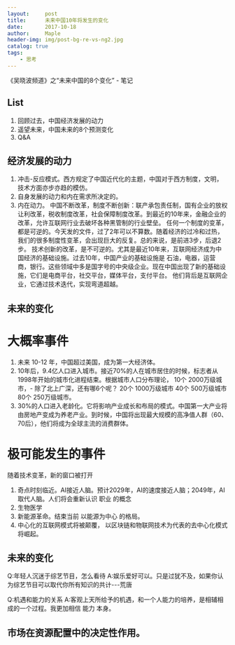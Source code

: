 ```yaml
---
layout:     post
title:      未来中国10年将发生的变化
date:       2017-10-18
author:     Maple
header-img: img/post-bg-re-vs-ng2.jpg
catalog: true
tags:
    - 思考
---
```

《吴晓波频道》之“未来中国的8个变化” - 笔记
## List
1. 回顾过去，中国经济发展的动力
2. 遥望未来，中国未来的8个预测变化
3. Q&A

## 经济发展的动力
1. 冲击-反应模式。西方规定了中国近代化的主题，中国对于西方制度，文明，技术方面亦步亦趋的模仿。
2. 自身发展的动力和内在需求所决定的。
3. 内在动力。
中国不断改革，制度不断创新：联产承包责任制，国有企业的放权让利改革，税收制度改革，社会保障制度改革。到最近的10年来，金融企业的改革，允许互联网行业去破坏各种黑管制的行业壁垒。
任何一个制度的变革，都是可逆的。今天发的文件，过了2年可以不算数。随着经济的过冷和过热，我们的很多制度性变革，会出现巨大的反复。总的来说，是前进3步，后退2步。
技术创新的改革，是不可逆的。尤其是最近10年来，互联网经济成为中国经济的基础设施。过去10年，中国产业的基础设施是 石油，电器，运营商，银行。这些领域中多是国字号的中央级企业。现在中国出现了新的基础设施，它们是电商平台，社交平台，媒体平台，支付平台。 他们背后是互联网企业，它通过技术迭代，实现弯道超越。

## 未来的变化
# 大概率事件
1. 未来 10-12 年，中国超过美国，成为第一大经济体。
2. 10年后，9.4亿人口进入城市。接近70%的人在城市居住的时候，标志者从1998年开始的城市化进程结束。根据城市人口分布理论，
10个 2000万级城市，- 除了北上广深，还有哪6个呢？
20个 1000万级城市
40个 500万级城市
80个 250万级城市。
3. 30%的人口进入老龄化。它将影响产业成长和布局的模式。中国第一大产业将由房地产变成为养老产业。到时候，中国将出现最大规模的高净值人群（60、70后），他们将成为全球主流的消费群体。

# 极可能发生的事件
随着技术变革，新的窗口被打开
1. 奇点时刻临近。AI接近人脑。预计2029年，AI的速度接近人脑；2049年，AI取代人脑。人们将会重新认识 职业 的概念
2. 生物医学
3. 新能源革命。结束当前 以能源为中心 的格局。
4. 中心化的互联网模式将被颠覆， 以区块链和物联网技术为代表的去中心化模式将崛起。

## 未来的变化
Q:年轻人沉迷于综艺节目，怎么看待
A:娱乐爱好可以。只是过犹不及，如果你认为综艺节目可以取代你所有知识的共计---荒唐

Q:机遇和能力的关系
A:客观上天所给予的机遇，和一个人能力的培养，是相辅相成的一个过程。我更加相信 能力 本身。

## 市场在资源配置中的决定性作用。


